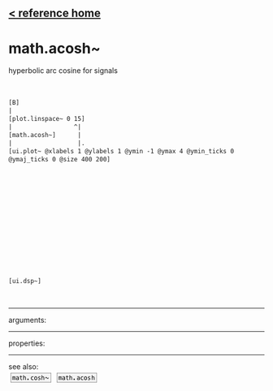 [< reference home](ceammc_lib.html)
---

# math.acosh~


hyperbolic arc cosine for signals

```


[B]
|
[plot.linspace~ 0 15]
|                 ^|
[math.acosh~]      |
|                  |.
[ui.plot~ @xlabels 1 @ylabels 1 @ymin -1 @ymax 4 @ymin_ticks 0 @ymaj_ticks 0 @size 400 200]














[ui.dsp~]

            
```

---
arguments:


---
properties:


---
see also:<br>
[![math.cosh~](img/object_math.cosh~.png)](math.cosh~.html)
[![math.acosh](img/object_math.acosh.png)](math.acosh.html)

